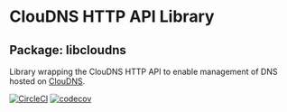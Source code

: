 # ClouDNS HTTP API Library

## Package: libcloudns

Library wrapping the ClouDNS HTTP API to enable management
of DNS hosted on [ClouDNS](https://cloudns.net).

[![CircleCI](https://circleci.com/gh/BinaryMisfit/python-cloudns-api.svg?style=shield)](https://circleci.com/gh/BinaryMisfit/python-cloudns-api) [![codecov](https://codecov.io/gh/BinaryMisfit/python-cloudns-api/branch/devel/graph/badge.svg)](https://codecov.io/gh/BinaryMisfit/python-cloudns-api)

